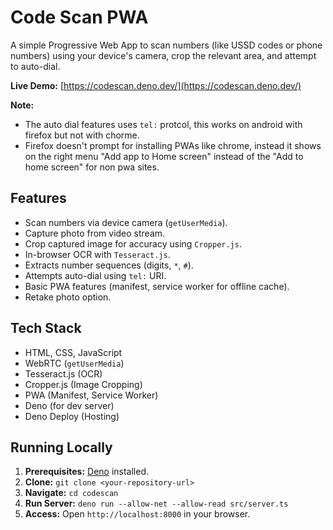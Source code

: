 # Code Scan PWA

A simple Progressive Web App to scan numbers (like USSD codes or phone numbers) using your device's camera, crop the relevant area, and attempt to auto-dial.

**Live Demo:** [https://codescan.deno.dev/](https://codescan.deno.dev/)

**Note:**

- The auto dial features uses `tel:` protcol, this works on android with firefox but not with chorme.
- Firefox doesn't prompt for installing PWAs like chrome, instead it shows on the right menu "Add app to Home screen" instead of the "Add to home screen" for non pwa sites.

## Features

*   Scan numbers via device camera (`getUserMedia`).
*   Capture photo from video stream.
*   Crop captured image for accuracy using `Cropper.js`.
*   In-browser OCR with `Tesseract.js`.
*   Extracts number sequences (digits, `*`, `#`).
*   Attempts auto-dial using `tel:` URI.
*   Basic PWA features (manifest, service worker for offline cache).
*   Retake photo option.

## Tech Stack

*   HTML, CSS, JavaScript
*   WebRTC (`getUserMedia`)
*   Tesseract.js (OCR)
*   Cropper.js (Image Cropping)
*   PWA (Manifest, Service Worker)
*   Deno (for dev server)
*   Deno Deploy (Hosting)

## Running Locally

1.  **Prerequisites:** [Deno](https://deno.com/) installed.
2.  **Clone:** `git clone <your-repository-url>`
3.  **Navigate:** `cd codescan`
4.  **Run Server:** `deno run --allow-net --allow-read src/server.ts`
5.  **Access:** Open `http://localhost:8000` in your browser.

